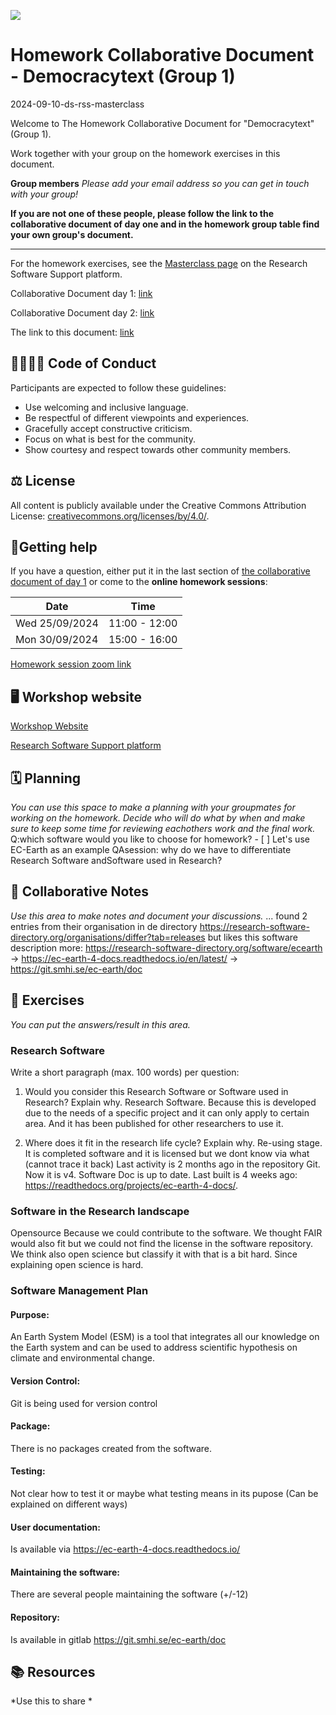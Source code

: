 ![](https://i.imgur.com/iywjz8s.png)


# Homework Collaborative Document - Democracytext (Group 1)

2024-09-10-ds-rss-masterclass

Welcome to The Homework Collaborative Document for "Democracytext" (Group 1).

Work together with your group on the homework exercises in this document.

**Group members**
*Please add your email address so you can get in touch with your group!*


**If you are not one of these people, please follow the link to the collaborative document of day one and in the homework group table find your own group's document.**

-------------------------------------------------------

For the homework exercises, see the [Masterclass page](https://esciencecenter-digital-skills.github.io/research-software-support/main/masterclass) on the Research Software Support platform. 


Collaborative Document day 1: [link](https://codimd.carpentries.org/uKv9hTtdR_yHxKl86FpiqQ)

Collaborative Document day 2: [link](https://codimd.carpentries.org/F_pLYnf8RAGyXX5cdm2H5w)

The link to this document: [link](https://codimd.carpentries.org/fhuoI1LTQLCqj_xXicishA?)


##  🫱🏽‍🫲🏻 Code of Conduct

Participants are expected to follow these guidelines:
* Use welcoming and inclusive language.
* Be respectful of different viewpoints and experiences.
* Gracefully accept constructive criticism.
* Focus on what is best for the community.
* Show courtesy and respect towards other community members.
 
## ⚖️ License

All content is publicly available under the Creative Commons Attribution License: [creativecommons.org/licenses/by/4.0/](https://creativecommons.org/licenses/by/4.0/).

## 🙋Getting help

If you have a question, either put it in the last section of [the collaborative document of day 1](https://codimd.carpentries.org/uKv9hTtdR_yHxKl86FpiqQ?both#Questions-regarding-homework) or come to the **online homework sessions**:

| Date           | Time          | 
| -------------- | ------------- | 
| Wed 25/09/2024 | 11:00 - 12:00 | 
| Mon 30/09/2024 | 15:00 - 16:00 | 

[Homework session zoom link](https://us02web.zoom.us/meeting/register/tZMkfumppzooG9xCWql6revgSk8jG8h7w8Ed)


## 🖥 Workshop website

[Workshop Website](https://esciencecenter-digital-skills.github.io/2024-09-10-ds-rss-masterclass/)

[Research Software Support platform](https://tinyurl.com/researchsoftware-2024)


## 🗓️ Planning
*You can use this space to make a planning with your groupmates for working on the homework. Decide who will do what by when and make sure to keep some time for reviewing eachothers work and the final work.*
Q:which software would you like to choose for homework?
    - [ ]     Let's use EC-Earth as an example
QAsession: why do we have to differentiate Research Software andSoftware used in Research?

## 🧠 Collaborative Notes
*Use this area to make notes and document your discussions.*
... found 2 entries from their organisation in de directory
https://research-software-directory.org/organisations/differ?tab=releases
but likes this software description more:
https://research-software-directory.org/software/ecearth
-> https://ec-earth-4-docs.readthedocs.io/en/latest/
-> https://git.smhi.se/ec-earth/doc

## 🔧 Exercises
*You can put the answers/result in this area.*
### Research Software
  Write a short paragraph (max. 100 words) per question:
  1. Would you consider this Research Software or Software used in Research? Explain why.
Research Software. Because this is developed due to the needs of a specific project and it can only apply to certain area. And it has been published for other researchers to use it.

  3. Where does it fit in the research life cycle? Explain why.
Re-using stage. It is completed software and it is licensed but we dont know via what (cannot trace it back)
Last activity is
2 months ago in the repository Git. Now it is v4. Software Doc is up to date. Last built is 4 weeks ago: https://readthedocs.org/projects/ec-earth-4-docs/.

### Software in the Research landscape
Opensource 
Because we could contribute to the software. We thought FAIR would also fit but we could not find the license in the software repository.
We think also open science but classify it with that is a bit hard. Since explaining open science is hard.

### Software Management Plan
#### Purpose:
An Earth System Model (ESM) is a tool that integrates all our knowledge on the Earth system and can be used to address scientific hypothesis on climate and environmental change.

#### Version Control:
Git is being used for version control

#### Package:
There is no packages created from the software.

#### Testing: 
Not clear how to test it or maybe what testing means in its pupose (Can be explained on different ways)

#### User documentation:
Is available via 
https://ec-earth-4-docs.readthedocs.io/

#### Maintaining the software:
There are several people maintaining the software (+/-12)

#### Repository:
Is available in gitlab
https://git.smhi.se/ec-earth/doc


## 📚 Resources
*Use this to share *